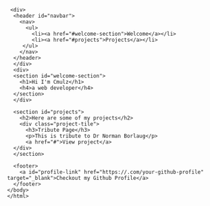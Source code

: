 <!DOCTYPE html> 
<html>
<head>
  <title>CMulz Portfolio</title> 
  <link href="style.css">
  <style>
    #welcome section {
      height: 100vh;
    } 
    #navbar {
      position: fixed;
      top: 0;
      left: 0;
      width: 100%;
      background-color: black ;
    }  

    @media (max-width: 650px) {
      body {
        background-color: #023020;
      }
      h1 {
        color: white;
      } 
      h4 {
        color: red;
      }
    } 
  </style>
</head>
<body>
    
     <div>
      <header id="navbar">
        <nav>
          <ul>
            <li><a href="#welcome-section">Welcome</a></li>
            <li><a href="#projects">Projects</a></li>
         </ul>
        </nav>
      </header> 
      </div>
      <div>
      <section id="welcome-section">
        <h1>Hi I'm Cmulz</h1>
        <h4>a web developer</h4>
      </section>
      </div>
      
      <section id="projects">
        <h2>Here are some of my projects</h2>
        <div class="project-tile">
          <h3>Tribute Page</h3>
          <p>This is tribute to Dr Norman Borlaug</p>
          <a href="#">View project</a>
      </div>
      </section>

      <footer>
        <a id="profile-link" href="https://.com/your-github-profile" target="_blank">Checkout my Github Profile</a>
      </footer>
    </body>
    </html>
